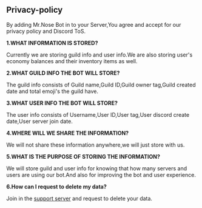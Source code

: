 ## Privacy-policy
By adding Mr.Nose Bot in to your Server,You agree and accept for our privacy policy and Discord ToS.

**1.WHAT INFORMATION IS STORED?**

Currently we are storing guild info and user info.We are also storing user's economy balances and their inventory items as well.

**2.WHAT GUILD INFO THE BOT WILL STORE?**

The guild info consists of Guild name,Guild ID,Guild owner tag,Guild created date and total emoji's the guild have.

**3.WHAT USER INFO THE BOT WILL STORE?**

The user info consists of Username,User ID,User tag,User discord create date,User server join date.

**4.WHERE WILL WE SHARE THE INFORMATION?**

We will not share these information anywhere,we will just store with us.

**5.WHAT IS THE PURPOSE OF STORING THE INFORMATION?**

We will store guild and user info for knowing that how many servers and users are using our bot.And also for improving the bot and user experience.

**6.How can I request to delete my data?**

Join in the [support server](https://discord.gg/UeRVxVJXa7) and request to delete your data.
